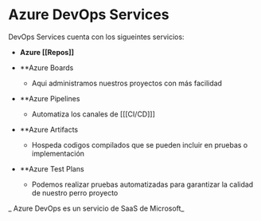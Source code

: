 # Azure DevOps Services

DevOps Services cuenta con los sigueintes servicios:

 - **Azure [[Repos]]**
 
 - **Azure Boards
 
	 - Aqui administramos nuestros proyectos con más facilidad 

- **Azure Pipelines

	- Automatiza los canales de [[[CI/CD]]]

- **Azure Artifacts

	- Hospeda  codigos compilados que se pueden incluir en pruebas o implementación

- **Azure Test Plans
	
	- Podemos realizar pruebas automatizadas para garantizar la calidad de nuestro perro proyecto 

_ Azure DevOps es un servicio de SaaS de Microsoft_